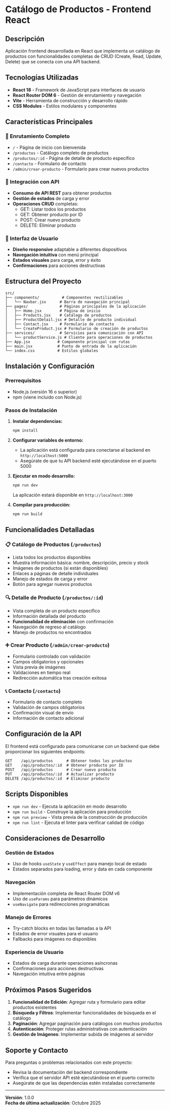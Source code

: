 # Catálogo de Productos - Frontend React

## Descripción
Aplicación frontend desarrollada en React que implementa un catálogo de productos con funcionalidades completas de CRUD (Create, Read, Update, Delete) que se conecta con una API backend.

## Tecnologías Utilizadas
- **React 18** - Framework de JavaScript para interfaces de usuario
- **React Router DOM 6** - Gestión de enrutamiento y navegación
- **Vite** - Herramienta de construcción y desarrollo rápido
- **CSS Modules** - Estilos modulares y componentes

## Características Principales

### 🎯 Enrutamiento Completo
- `/` - Página de inicio con bienvenida
- `/productos` - Catálogo completo de productos
- `/productos/:id` - Página de detalle de producto específico
- `/contacto` - Formulario de contacto
- `/admin/crear-producto` - Formulario para crear nuevos productos

### 📡 Integración con API
- **Consumo de API REST** para obtener productos
- **Gestión de estados** de carga y error
- **Operaciones CRUD** completas:
  - GET: Listar todos los productos
  - GET: Obtener producto por ID
  - POST: Crear nuevo producto
  - DELETE: Eliminar producto

### 🎨 Interfaz de Usuario
- **Diseño responsive** adaptable a diferentes dispositivos
- **Navegación intuitiva** con menú principal
- **Estados visuales** para carga, error y éxito
- **Confirmaciones** para acciones destructivas

## Estructura del Proyecto

```
src/
├── components/          # Componentes reutilizables
│   └── Navbar.jsx      # Barra de navegación principal
├── pages/              # Páginas principales de la aplicación
│   ├── Home.jsx        # Página de inicio
│   ├── Products.jsx    # Catálogo de productos
│   ├── ProductDetail.jsx # Detalle de producto individual
│   ├── Contact.jsx     # Formulario de contacto
│   └── CreateProduct.jsx # Formulario de creación de productos
├── services/           # Servicios para comunicación con API
│   └── productService.js # Cliente para operaciones de productos
├── App.jsx            # Componente principal con rutas
├── main.jsx           # Punto de entrada de la aplicación
└── index.css          # Estilos globales
```

## Instalación y Configuración

### Prerrequisitos
- Node.js (versión 16 o superior)
- npm (viene incluido con Node.js)

### Pasos de Instalación

1. **Instalar dependencias:**
   ```bash
   npm install
   ```

2. **Configurar variables de entorno:**
   - La aplicación está configurada para conectarse al backend en `http://localhost:5000`
   - Asegúrate de que tu API backend esté ejecutándose en el puerto 5000

3. **Ejecutar en modo desarrollo:**
   ```bash
   npm run dev
   ```
   La aplicación estará disponible en `http://localhost:3000`

4. **Compilar para producción:**
   ```bash
   npm run build
   ```

## Funcionalidades Detalladas

### 📋 Catálogo de Productos (`/productos`)
- Lista todos los productos disponibles
- Muestra información básica: nombre, descripción, precio y stock
- Imágenes de productos (si están disponibles)
- Enlaces a páginas de detalle individuales
- Manejo de estados de carga y error
- Botón para agregar nuevos productos

### 🔍 Detalle de Producto (`/productos/:id`)
- Vista completa de un producto específico
- Información detallada del producto
- **Funcionalidad de eliminación** con confirmación
- Navegación de regreso al catálogo
- Manejo de productos no encontrados

### ➕ Crear Producto (`/admin/crear-producto`)
- Formulario controlado con validación
- Campos obligatorios y opcionales
- Vista previa de imágenes
- Validaciones en tiempo real
- Redirección automática tras creación exitosa

### 📞 Contacto (`/contacto`)
- Formulario de contacto completo
- Validación de campos obligatorios
- Confirmación visual de envío
- Información de contacto adicional

## Configuración de la API

El frontend está configurado para comunicarse con un backend que debe proporcionar los siguientes endpoints:

```
GET    /api/productos      # Obtener todos los productos
GET    /api/productos/:id  # Obtener producto por ID
POST   /api/productos      # Crear nuevo producto
PUT    /api/productos/:id  # Actualizar producto
DELETE /api/productos/:id  # Eliminar producto
```

## Scripts Disponibles

- `npm run dev` - Ejecuta la aplicación en modo desarrollo
- `npm run build` - Construye la aplicación para producción
- `npm run preview` - Vista previa de la construcción de producción
- `npm run lint` - Ejecuta el linter para verificar calidad de código

## Consideraciones de Desarrollo

### Gestión de Estados
- Uso de hooks `useState` y `useEffect` para manejo local de estado
- Estados separados para loading, error y data en cada componente

### Navegación
- Implementación completa de React Router DOM v6
- Uso de `useParams` para parámetros dinámicos
- `useNavigate` para redirecciones programáticas

### Manejo de Errores
- Try-catch blocks en todas las llamadas a la API
- Estados de error visuales para el usuario
- Fallbacks para imágenes no disponibles

### Experiencia de Usuario
- Estados de carga durante operaciones asíncronas
- Confirmaciones para acciones destructivas
- Navegación intuitiva entre páginas

## Próximos Pasos Sugeridos

1. **Funcionalidad de Edición**: Agregar ruta y formulario para editar productos existentes
2. **Búsqueda y Filtros**: Implementar funcionalidades de búsqueda en el catálogo
3. **Paginación**: Agregar paginación para catálogos con muchos productos
4. **Autenticación**: Proteger rutas administrativas con autenticación
5. **Gestión de Imágenes**: Implementar subida de imágenes al servidor

## Soporte y Contacto

Para preguntas o problemas relacionados con este proyecto:
- Revisa la documentación del backend correspondiente
- Verifica que el servidor API esté ejecutándose en el puerto correcto
- Asegúrate de que las dependencias estén instaladas correctamente

---

**Versión**: 1.0.0  
**Fecha de última actualización**: Octubre 2025